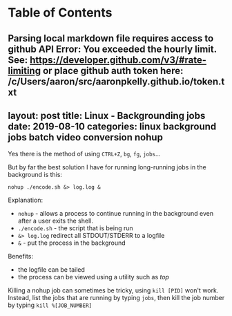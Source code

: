 
Table of Contents
=================

Parsing local markdown file requires access to github API
Error: You exceeded the hourly limit. See: https://developer.github.com/v3/#rate-limiting
or place github auth token here: /c/Users/aaron/src/aaronpkelly.github.io/token.txt
---
layout: post
title: Linux - Backgrounding jobs
date:   2019-08-10
categories: linux background jobs batch video conversion nohup
---

Yes there is the method of using `CTRL+Z`, `bg`, `fg`, `jobs`...

But by far the best solution I have for running long-running jobs in the
background is this:
```
nohup ./encode.sh &> log.log &
```

Explanation:
- `nohup` - allows a process to continue running in the background even after a user
exits the shell.
- `./encode.sh` - the script that is being run
- `&> log.log` redirect all STDOUT/STDERR to a logfile
- `&` - put the process in the background

Benefits:
- the logfile can be tailed
- the process can be viewed using a utility such as _top_

Killing a nohup job can sometimes be tricky, using `kill [PID]` won't work.
Instead, list the jobs that are running by typing `jobs`, then kill the
job number by typing `kill %[JOB_NUMBER]`